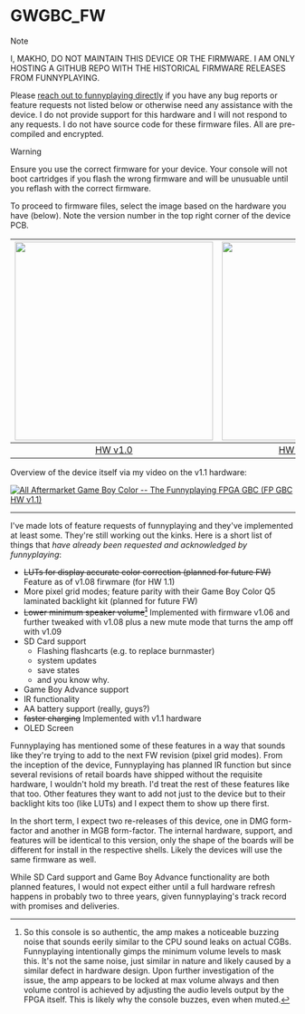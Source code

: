 # GWGBC_FW

> [!NOTE]
> I, MAKHO, DO NOT MAINTAIN THIS DEVICE OR THE FIRMWARE. I AM ONLY HOSTING A GITHUB REPO WITH THE HISTORICAL FIRMWARE RELEASES FROM FUNNYPLAYING. 

Please [reach out to funnyplaying directly](https://funnyplaying.com/pages/contact-us) if you have any bug reports or feature requests not listed below or otherwise need any assistance with the device. I do not provide support for this hardware and I will not respond to any requests. I do not have source code for these firmware files. All are pre-compiled and encrypted. 

> [!WARNING]
> Ensure you use the correct firmware for your device. Your console will not boot cartridges if you flash the wrong firmware and will be unusuable until you reflash with the correct firmware.

To proceed to firmware files, select the image based on the hardware you have (below). Note the version number in the top right corner of the device PCB. 

| [<img src="./media/v1.0_Front.jpg" width="350" />](HWv1_0/) | [<img src="./media/v1.1_Front.jpg" width="350" />](HWv1_1/) |
| :---: | :---: |
| [HW v1.0](HWv1_0/) | [HW v1.1 and newer](HWv1_1/) |

Overview of the device itself via my video on the v1.1 hardware:

[![All Aftermarket Game Boy Color -- The Funnyplaying FPGA GBC (FP GBC HW v1.1)](https://img.youtube.com/vi/YM7wYx_SsRY/0.jpg)](https://www.youtube.com/watch?v=YM7wYx_SsRY)

---

I've made lots of feature requests of funnyplaying and they've implemented at least some. They're still working out the kinks. Here is a short list of things that *have already been requested and acknowledged by funnyplaying*:
* ~~LUTs for display accurate color correction (planned for future FW)~~ Feature as of v1.08 firwmare (for HW 1.1)
* More pixel grid modes; feature parity with their Game Boy Color Q5 laminated backlight kit (planned for future FW)
* ~~Lower minimum speaker volume[^1]~~ Implemented with firmware v1.06 and further tweaked with v1.08 plus a new mute mode that turns the amp off with v1.09
* SD Card support
  * Flashing flashcarts (e.g. to replace burnmaster)
  * system updates
  * save states
  * and you know why. 
* Game Boy Advance support
* IR functionality
* AA battery support (really, guys?)
* ~~faster charging~~ Implemented with v1.1 hardware
* OLED Screen 

Funnyplaying has mentioned some of these features in a way that sounds like they're trying to add to the next FW revision (pixel grid modes). From the inception of the device, Funnyplaying has planned IR function but since several revisions of retail boards have shipped without the requisite hardware, I wouldn't hold my breath. I'd treat the rest of these features like that too. Other features they want to add not just to the device but to their backlight kits too (like LUTs) and I expect them to show up there first. 

In the short term, I expect two re-releases of this device, one in DMG form-factor and another in MGB form-factor. The internal hardware, support, and features will be identical to this version, only the shape of the boards will be different for install in the respective shells. Likely the devices will use the same firmware as well. 

While SD Card support and Game Boy Advance functionality are both planned features, I would not expect either until a full hardware refresh happens in probably two to three years, given funnyplaying's track record with promises and deliveries.

[^1]: So this console is so authentic, the amp makes a noticeable buzzing noise that sounds eerily similar to the CPU sound leaks on actual CGBs. Funnyplaying intentionally gimps the minimum volume levels to mask this. It's not the same noise, just similar in nature and likely caused by a similar defect in hardware design. Upon further investigation of the issue, the amp appears to be locked at max volume always and then volume control is achieved by adjusting the audio levels output by the FPGA itself. This is likely why the console buzzes, even when muted. 
